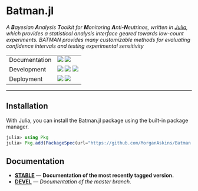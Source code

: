 # Batman.jl
_A **B**ayesian **A**nalysis **T**oolkit for **M**onitoring
**A**nti-**N**eutrinos, written in [Julia], which provides a statistical
analysis interface geared towards low-count experiments. BATMAN provides many
customizable methods for evaluating confidence intervals and testing
experimental sensitivity_

|               |                                        |
| :------------ | :------------------------------------- |
| Documentation | [![][stable-img]][stable-url] [![][dev-img]][dev-url] |
| Development   | [![][travis-img]][travis-url] [![][appveyor-img]][appveyor-url] [![][codecov-img]][codecov-url] |
| Deployment    | [![][docker-img]][docker-url] [![][binder-img]][binder-url] |

---

## Installation
With Julia, you can install the Batman.jl package using the built-in
package manager.
```julia
julia> using Pkg
julia> Pkg.add(PackageSpec(url="https://github.com/MorganAskins/Batman.jl"))
```

## Documentation
- [**STABLE**][stable-url] &mdash; **Documentation of the most recently tagged version.**
- [**DEVEL**][dev-url] &mdash; *Documentation of the master branch.*

[binder-img]: https://mybinder.org/badge_logo.svg
[binder-url]: https://mybinder.org/v2/gh/MorganAskins/Batman.jl/master

[travis-img]: https://travis-ci.com/MorganAskins/Batman.jl.svg?branch=master
[travis-url]: https://travis-ci.com/MorganAskins/Batman.jl

[stable-img]: https://img.shields.io/badge/docs-stable-blue.svg
[stable-url]: https://MorganAskins.github.io/Batman.jl

[dev-img]: https://img.shields.io/badge/docs-dev-blue.svg
[dev-url]: https://MorganAskins.github.io/Batman.jl/dev

[codecov-img]: https://codecov.io/gh/MorganAskins/Batman.jl/branch/master/graph/badge.svg
[codecov-url]: https://codecov.io/gh/MorganAskins/Batman.jl

[appveyor-img]: https://ci.appveyor.com/api/projects/status/sb0jkbj2thwdu3mr/branch/master?svg=true
[appveyor-url]: https://ci.appveyor.com/project/MorganAskins/batman-jl/branch/master

[docker-img]: https://img.shields.io/docker/cloud/build/morganaskins/batman.jl
[docker-url]: https://hub.docker.com/r/morganaskins/batman.jl

[Julia]: http://julialang.org/
